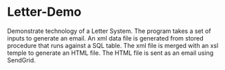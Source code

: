 Letter-Demo
===========

Demonstrate technology of a Letter System.  The program takes a set of inputs to generate an email.  An xml data file is generated from stored procedure that runs against a SQL table.  The xml file is merged with an xsl temple to generate an HTML file.  The HTML file is sent as an email using SendGrid.
